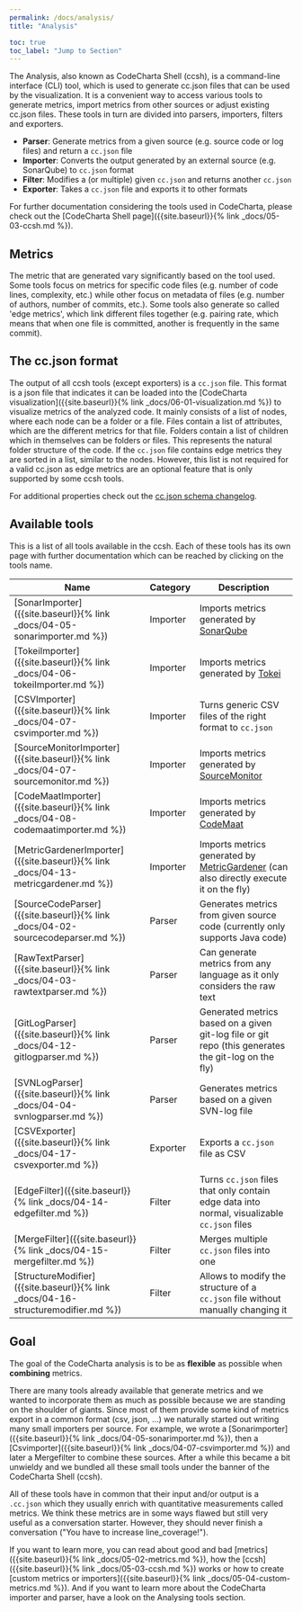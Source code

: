 ```yaml
---
permalink: /docs/analysis/
title: "Analysis"

toc: true
toc_label: "Jump to Section"
---
```


The Analysis, also known as CodeCharta Shell (ccsh), is a command-line interface (CLI) tool, which is used to generate cc.json files that can be used by the visualization. It is a convenient way to access various tools to generate metrics, import metrics from other sources or adjust existing cc.json files. These tools in turn are divided into parsers, importers, filters and exporters.

- **Parser**: Generate metrics from a given source (e.g. source code or log files) and return a `cc.json` file
- **Importer**: Converts the output generated by an external source (e.g. SonarQube) to `cc.json` format
- **Filter**: Modifies a (or multiple) given `cc.json` and returns another `cc.json`
- **Exporter**: Takes a `cc.json` file and exports it to other formats

For further documentation considering the tools used in CodeCharta, please check out the [CodeCharta Shell page]({{site.baseurl}}{% link _docs/05-03-ccsh.md %}).

## Metrics

The metric that are generated vary significantly based on the tool used. Some tools focus on metrics for specific code files (e.g. number of code lines, complexity, etc.) while other focus on metadata of files (e.g. number of authors, number of commits, etc.). Some tools also generate so called 'edge metrics', which link different files together (e.g. pairing rate, which means that when one file is committed, another is frequently in the same commit).

## The cc.json format

The output of all ccsh tools (except exporters) is a `cc.json` file. This format is a json file that indicates it can be loaded into the [CodeCharta visualization]({{site.baseurl}}{% link _docs/06-01-visualization.md %}) to visualize metrics of the analyzed code. It mainly consists of a list of nodes, where each node can be a folder or a file. Files contain a list of attributes, which are the different metrics for that file. Folders contain a list of children which in themselves can be folders or files. This represents the natural folder structure of the code. If the `cc.json` file contains edge metrics they are sorted in a list, similar to the nodes. However, this list is not required for a valid cc.json as edge metrics are an optional feature that is only supported by some ccsh tools.

For additional properties check out the [cc.json schema changelog](https://github.com/MaibornWolff/codecharta/blob/main/CC_JSON_SCHEMA_CHANGELOG.md).

## Available tools

This is a list of all tools available in the ccsh. Each of these tools has its own page with further documentation which can be reached by clicking on the tools name.

| Name                                                                               | Category | Description                                                                                                                              |
| ---------------------------------------------------------------------------------- | -------- | ---------------------------------------------------------------------------------------------------------------------------------------- |
| [SonarImporter]({{site.baseurl}}{% link _docs/04-05-sonarimporter.md %})           | Importer | Imports metrics generated by [SonarQube](https://www.sonarsource.com/products/sonarqube/)                                                |
| [TokeiImporter]({{site.baseurl}}{% link _docs/04-06-tokeiImporter.md %})           | Importer | Imports metrics generated by [Tokei](https://github.com/XAMPPRocky/tokei)                                                                |
| [CSVImporter]({{site.baseurl}}{% link _docs/04-07-csvimporter.md %})               | Importer | Turns generic CSV files of the right format to `cc.json`                                                                                 |
| [SourceMonitorImporter]({{site.baseurl}}{% link _docs/04-07-sourcemonitor.md %})   | Importer | Imports metrics generated by [SourceMonitor](https://www.derpaul.net/SourceMonitor/)                                                     |
| [CodeMaatImporter]({{site.baseurl}}{% link _docs/04-08-codemaatimporter.md %})     | Importer | Imports metrics generated by [CodeMaat](https://github.com/adamtornhill/code-maat)                                                       |
| [MetricGardenerImporter]({{site.baseurl}}{% link _docs/04-13-metricgardener.md %}) | Importer | Imports metrics generated by [MetricGardener](https://github.com/MaibornWolff/metric-gardener) (can also directly execute it on the fly) |
| [SourceCodeParser]({{site.baseurl}}{% link _docs/04-02-sourcecodeparser.md %})     | Parser   | Generates metrics from given source code (currently only supports Java code)                                                             |
| [RawTextParser]({{site.baseurl}}{% link _docs/04-03-rawtextparser.md %})           | Parser   | Can generate metrics from any language as it only considers the raw text                                                                 |
| [GitLogParser]({{site.baseurl}}{% link _docs/04-12-gitlogparser.md %})             | Parser   | Generated metrics based on a given git-log file or git repo (this generates the git-log on the fly)                                      |
| [SVNLogParser]({{site.baseurl}}{% link _docs/04-04-svnlogparser.md %})             | Parser   | Generates metrics based on a given SVN-log file                                                                                          |
| [CSVExporter]({{site.baseurl}}{% link _docs/04-17-csvexporter.md %})               | Exporter | Exports a `cc.json` file as CSV                                                                                                          |
| [EdgeFilter]({{site.baseurl}}{% link _docs/04-14-edgefilter.md %})                 | Filter   | Turns `cc.json` files that only contain edge data into normal, visualizable `cc.json` files                                              |
| [MergeFilter]({{site.baseurl}}{% link _docs/04-15-mergefilter.md %})               | Filter   | Merges multiple `cc.json` files into one                                                                                                 |
| [StructureModifier]({{site.baseurl}}{% link _docs/04-16-structuremodifier.md %})   | Filter   | Allows to modify the structure of a `cc.json` file without manually changing it                                                          |

## Goal

The goal of the CodeCharta analysis is to be as **flexible** as possible when **combining** metrics.

There are many tools already available that generate metrics and we wanted to incorporate them as much as possible because we are standing on the shoulder of giants. Since most of them provide some kind of metrics export in a common format (csv, json, ...) we naturally started out writing many small importers per source. For example, we wrote a [Sonarimporter]({{site.baseurl}}{% link _docs/04-05-sonarimporter.md %}), then a [Csvimporter]({{site.baseurl}}{% link _docs/04-07-csvimporter.md %}) and later a Mergefilter to combine these sources. After a while this became a bit unwieldy and we bundled all these small tools under the banner of the CodeCharta Shell (ccsh).

All of these tools have in common that their input and/or output is a `.cc.json` which they usually enrich with quantitative measurements called metrics. We think these metrics are in some ways flawed but still very useful as a conversation starter. However, they should never finish a conversation ("You have to increase line_coverage!").

If you want to learn more, you can read about good and bad [metrics]({{site.baseurl}}{% link _docs/05-02-metrics.md %}), how the [ccsh]({{site.baseurl}}{% link _docs/05-03-ccsh.md %}) works or how to create [custom metrics or importers]({{site.baseurl}}{% link _docs/05-04-custom-metrics.md %}). And if you want to learn more about the CodeCharta importer and parser, have a look on the Analysing tools section.
